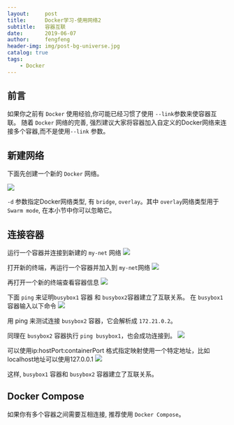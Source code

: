 ```yaml
---
layout:     post
title:      Docker学习-使用网络2
subtitle:   容器互联
date:       2019-06-07
author:     fengfeng
header-img: img/post-bg-universe.jpg
catalog: true
tags:
    - Docker
---
```


## 前言

如果你之前有 `Docker` 使用经验,你可能已经习惯了使用 `--link`参数来使容器互联。
随着 `Docker` 网络的完善, 强烈建议大家将容器加入自定义的Docker网络来连接多个容器,而不是使用`--link` 参数。

## 新建网络

下面先创建一个新的 `Docker` 网络。

![](https://tva1.sinaimg.cn/large/007S8ZIlgy1gib9qo1hgpj31z40bcwgg.jpg)

`-d` 参数指定Docker网络类型, 有 `bridge`, `overlay`。其中 `overlay`网络类型用于 `Swarm mode`, 在本小节中你可以忽略它。

## 连接容器
运行一个容器并连接到新建的 `my-net` 网络
![](https://tva1.sinaimg.cn/large/007S8ZIlgy1giba5cgjzwj31z40bctav.jpg)

打开新的终端，再运行一个容器并加入到 `my-net`网络
![](https://tva1.sinaimg.cn/large/007S8ZIlgy1gibhnjdrqvj31z40bc0uw.jpg)

再打开一个新的终端查看容器信息
![](https://tva1.sinaimg.cn/large/007S8ZIlgy1gibi2wp71pj31z40fcwig.jpg)

下面 `ping` 来证明`busybox1` 容器 和 `busybox2`容器建立了互联关系。
在 `busybox1`容器输入以下命令
![](https://tva1.sinaimg.cn/large/007S8ZIlgy1gibieew11fj31z40mc105.jpg)

用 ping 来测试连接 `busybox2` 容器，它会解析成 `172.21.0.2`。

同理在 `busybox2` 容器执行 `ping busybox1`，也会成功连接到。
![](https://tva1.sinaimg.cn/large/007S8ZIlgy1gibids2xepj31z40lcwle.jpg)

可以使用ip:hostPort:containerPort 格式指定映射使用一个特定地址，比如localhost地址可以使用127.0.0.1
![](https://tva1.sinaimg.cn/large/007S8ZIlgy1gib5sjqy28j318s0bc40a.jpg)

这样, `busybox1` 容器和 `busybox2` 容器建立了互联关系。

## Docker Compose

如果你有多个容器之间需要互相连接, 推荐使用 `Docker Compose`。